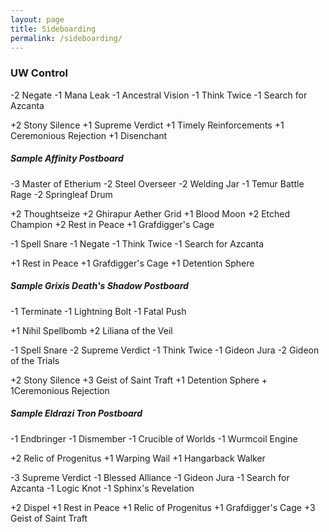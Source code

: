 ```yaml
---
layout: page
title: Sideboarding
permalink: /sideboarding/
---
```



### UW Control

<div code-showhide headline="vs Affinity">
  <p>-2 <a showcard="Negate" card-position="right">Negate</a> -1 <a showcard="Mana Leak" card-position="down">Mana Leak</a> -1 <a showcard="Ancestral Vision" card-position="up">Ancestral Vision</a> -1 <a showcard="Think Twice" card-position="up">Think Twice</a> -1 <a showcard="Search for Azcantan" card-position="left">Search for Azcanta</a></p>
  <p>+2 Stony Silence +1 Supreme Verdict +1 Timely Reinforcements +1 Ceremonious Rejection +1 Disenchant</p>

  <h5>Sample Affinity Postboard</h5>

  <p>-3 Master of Etherium -2 Steel Overseer -2 Welding Jar -1 Temur Battle Rage -2 Springleaf Drum</p>
  <p>+2 Thoughtseize +2 Ghirapur Aether Grid +1 Blood Moon +2 Etched Champion +2 Rest in Peace +1 Grafdigger's Cage</p>
</div>

<div code-showhide headline="vs Grixis Death's Shadow">
  <p>-1 Spell Snare -1 Negate -1 Think Twice -1 Search for Azcanta</p>
  <p>+1 Rest in Peace +1 Grafdigger's Cage +1 Detention Sphere</p>

  <h5>Sample Grixis Death's Shadow Postboard</h5>

  <p>-1 Terminate -1 Lightning Bolt -1 Fatal Push</p>
  <p>+1 Nihil Spellbomb +2 Liliana of the Veil</p>
</div>

<div code-showhide headline="vs Eldrazi Tron">
  <p>-1 Spell Snare -2 Supreme Verdict -1 Think Twice -1 Gideon Jura -2 Gideon of the Trials</p>
  <p>+2 Stony Silence +3 Geist of Saint Traft +1 Detention Sphere + 1Ceremonious Rejection</p>

  <h5>Sample Eldrazi Tron Postboard</h5>

  <p>-1 Endbringer -1 Dismember -1 Crucible of Worlds -1 Wurmcoil Engine</p>
  <p>+2 Relic of Progenitus +1 Warping Wail +1 Hangarback Walker</p>
</div>

<div code-showhide headline="vs UR Gifts Storm">
  <p>-3 Supreme Verdict -1 Blessed Alliance -1 Gideon Jura -1 Search for Azcanta -1 Logic Knot -1 Sphinx's Revelation</p>
  <p>+2 Dispel +1 Rest in Peace +1 Relic of Progenitus +1 Grafdigger's Cage +3 Geist of Saint Traft</p>
</div>
